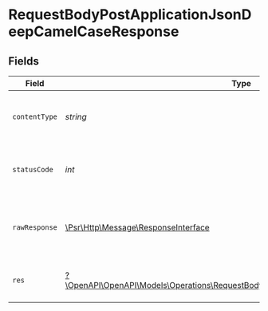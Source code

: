 # RequestBodyPostApplicationJsonDeepCamelCaseResponse


## Fields

| Field                                                                                                                                                           | Type                                                                                                                                                            | Required                                                                                                                                                        | Description                                                                                                                                                     | Example                                                                                                                                                         |
| --------------------------------------------------------------------------------------------------------------------------------------------------------------- | --------------------------------------------------------------------------------------------------------------------------------------------------------------- | --------------------------------------------------------------------------------------------------------------------------------------------------------------- | --------------------------------------------------------------------------------------------------------------------------------------------------------------- | --------------------------------------------------------------------------------------------------------------------------------------------------------------- |
| `contentType`                                                                                                                                                   | *string*                                                                                                                                                        | :heavy_check_mark:                                                                                                                                              | HTTP response content type for this operation                                                                                                                   |                                                                                                                                                                 |
| `statusCode`                                                                                                                                                    | *int*                                                                                                                                                           | :heavy_check_mark:                                                                                                                                              | HTTP response status code for this operation                                                                                                                    |                                                                                                                                                                 |
| `rawResponse`                                                                                                                                                   | [\Psr\Http\Message\ResponseInterface](https://www.php-fig.org/psr/psr-7/#33-psrhttpmessageresponseinterface)                                                    | :heavy_check_mark:                                                                                                                                              | Raw HTTP response; suitable for custom response parsing                                                                                                         |                                                                                                                                                                 |
| `res`                                                                                                                                                           | [?\OpenAPI\OpenAPI\Models\Operations\RequestBodyPostApplicationJsonDeepCamelCaseRes](../../Models/Operations/RequestBodyPostApplicationJsonDeepCamelCaseRes.md) | :heavy_minus_sign:                                                                                                                                              | OK                                                                                                                                                              | {<br/>"json": "..."<br/>}                                                                                                                                       |